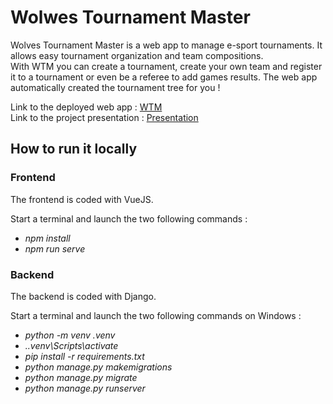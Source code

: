 # Wolwes Tournament Master
Wolves Tournament Master is a web app to manage e-sport tournaments. It allows easy tournament organization and team compositions.  
With WTM you can create a tournament, create your own team and register it to a tournament or even be a referee to add games results. The web app automatically created the tournament tree for you !  

Link to the deployed web app : [WTM](https://wolves.srvz-webapp.he-arc.ch/#/)  
Link to the project presentation : [Presentation](./Documentation/Presentation.pdf)


## How to run it locally

### Frontend
The frontend is coded with VueJS.

Start a terminal and launch the two following commands :  
* *npm install*
* *npm run serve*

### Backend
The backend is coded with Django.

Start a terminal and launch the two following commands on Windows :  
* *python -m venv .venv*
* *.\.venv\Scripts\activate*
* *pip install -r requirements.txt*
* *python manage.py makemigrations*
* *python manage.py migrate*
* *python manage.py runserver*
